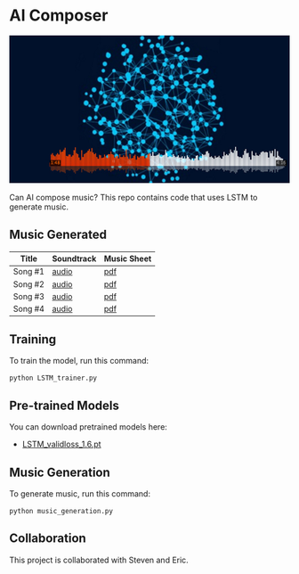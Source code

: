 # AI Composer
![](img/Artificial-Intelligence-MUSIC.jpg)

Can AI compose music? This repo contains code that uses LSTM to generate music.

## Music Generated
| Title       | Soundtrack  | Music Sheet |
| ------------------ |---------------- | -------------- |
| Song #1  |[audio](https://youtu.be/_klcRx61xO4)|[pdf](https://drive.google.com/file/d/1mSyXggpy0btoLSkP0Bfk1Wr3L7VDbD9W/view?usp=sharing)      |
| Song #2  |[audio](https://youtu.be/y9gH0Zg4WZk)|[pdf](https://drive.google.com/file/d/1llE5zcu09FEKQW-Roes8Hxfq45oAF232/view?usp=sharing)      |
| Song #3  |[audio](https://youtu.be/pTB6eP2VTQA)|[pdf](https://drive.google.com/file/d/1hojev8zJbceeRrc4TAaN6jQtu7dE76bU/view?usp=sharing)      |
| Song #4 |[audio](https://youtu.be/4-Uk61gyPHA)|[pdf](https://drive.google.com/file/d/1cby4REE5XCTsPggfAQV5J20twqzsn2Ui/view?usp=sharing)      |


## Training
To train the model, run this command:
```
python LSTM_trainer.py
```


## Pre-trained Models
You can download pretrained models here:
- [LSTM_validloss_1.6.pt](LSTM_validloss_1.6.pt)

## Music Generation
To generate music, run this command:
```
python music_generation.py
```

## Collaboration
This project is collaborated with Steven and Eric.